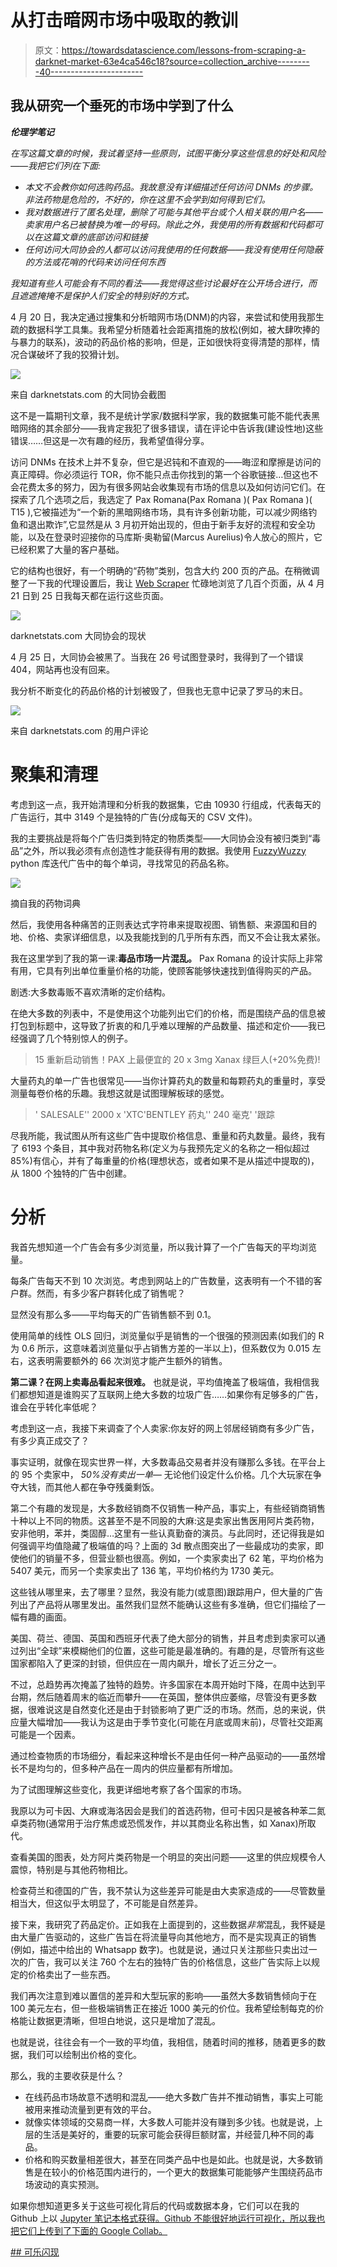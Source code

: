 # 从打击暗网市场中吸取的教训

> 原文：<https://towardsdatascience.com/lessons-from-scraping-a-darknet-market-63e4ca546c18?source=collection_archive---------40----------------------->

## 我从研究一个垂死的市场中学到了什么

***伦理学笔记***

*在写这篇文章的时候，我试着坚持一些原则，试图平衡分享这些信息的好处和风险——我把它们列在下面:*

*   *本文不会教你如何选购药品。我故意没有详细描述任何访问 DNMs 的步骤。非法药物是危险的，不好的，你在这里不会学到如何得到它们。*
*   *我对数据进行了匿名处理，删除了可能与其他平台或个人相关联的用户名——卖家用户名已被替换为唯一的号码。除此之外，我使用的所有数据和代码都可以在这篇文章的底部访问和链接*
*   *任何访问大同协会的人都可以访问我使用的任何数据——我没有使用任何隐蔽的方法或花哨的代码来访问任何东西*

*我知道有些人可能会有不同的看法——我觉得这些讨论最好在公开场合进行，而且遮遮掩掩不是保护人们安全的特别好的方式。*

4 月 20 日，我决定通过搜集和分析暗网市场(DNM)的内容，来尝试和使用我那生疏的数据科学工具集。我希望分析随着社会距离措施的放松(例如，被大肆吹捧的与暴力的联系)，波动的药品价格的影响，但是，正如很快将变得清楚的那样，情况合谋破坏了我的狡猾计划。

![](img/5c5d1e487f47f81d0a6228885fad0523.png)

来自 darknetstats.com 的大同协会截图

这不是一篇期刊文章，我不是统计学家/数据科学家，我的数据集可能不能代表黑暗网络的其余部分——我肯定我犯了很多错误，请在评论中告诉我(建设性地)这些错误……但这是一次有趣的经历，我希望值得分享。

访问 DNMs 在技术上并不复杂，但它是迟钝和不直观的——晦涩和摩擦是访问的真正障碍。你必须运行 TOR，你不能只点击你找到的第一个谷歌链接…但这也不会花费太多的努力，因为有很多网站会收集现有市场的信息以及如何访问它们。在探索了几个选项之后，我选定了 Pax Romana(Pax Romana )( Pax Romana )( T15 ),它被描述为“一个新的黑暗网络市场，具有许多创新功能，可以减少网络钓鱼和退出欺诈”,它显然是从 3 月初开始出现的，但由于新手友好的流程和安全功能，以及在登录时迎接你的马库斯·奥勒留(Marcus Aurelius)令人放心的照片，它已经积累了大量的客户基础。

它的结构也很好，有一个明确的“药物”类别，包含大约 200 页的产品。在稍微调整了一下我的代理设置后，我让 [Web Scraper](https://webscraper.io/) 忙碌地浏览了几百个页面，从 4 月 21 日到 25 日我每天都在运行这些页面。

![](img/026aa49223998c729f58cf7920a09b1a.png)

darknetstats.com 大同协会的现状

4 月 25 日，大同协会被黑了。当我在 26 号试图登录时，我得到了一个错误 404，网站再也没有回来。

我分析不断变化的药品价格的计划被毁了，但我也无意中记录了罗马的末日。

![](img/2aac61a336e618eac0efd337c258bcbc.png)

来自 darknetstats.com 的用户评论

# 聚集和清理

考虑到这一点，我开始清理和分析我的数据集，它由 10930 行组成，代表每天的广告运行，其中 3149 个是独特的广告(分成每天的 CSV 文件)。

我的主要挑战是将每个广告归类到特定的物质类型——大同协会没有被归类到“毒品”之外，所以我必须有点创造性才能获得有用的数据。我使用 [FuzzyWuzzy](https://github.com/seatgeek/fuzzywuzzy) python 库迭代广告中的每个单词，寻找常见的药品名称。

![](img/7c313a2c7016d2bea56217157b449b4a.png)

摘自我的药物词典

然后，我使用各种痛苦的正则表达式字符串来提取视图、销售额、来源国和目的地、价格、卖家详细信息，以及我能找到的几乎所有东西，而又不会让我太紧张。

我在这里学到了我的第一课:**毒品市场一片混乱。** Pax Romana 的设计实际上非常有用，它具有列出单位重量价格的功能，使顾客能够快速找到值得购买的产品。

剧透:大多数毒贩不喜欢清晰的定价结构。

在绝大多数的列表中，不是使用这个功能列出它们的价格，而是围绕产品的信息被打包到标题中，这导致了折衷的和几乎难以理解的产品数量、描述和定价——我已经强调了几个特别惊人的例子。

> 15 重新启动销售！PAX 上最便宜的 20 x 3mg Xanax 绿巨人(+20%免费)!

大量药丸的单一广告也很常见——当你计算药丸的数量和每颗药丸的重量时，享受测量每卷价格的乐趣。我想这就是试图理解板球的感觉。

> ' SALESALE'' 2000 x 'XTC'BENTLEY 药丸'' 240 毫克' '跟踪

尽我所能，我试图从所有这些广告中提取价格信息、重量和药丸数量。最终，我有了 6193 个条目，其中我对药物名称(定义为与我预先定义的名称之一相似超过 85%)有信心，并有了每重量的价格(理想状态，或者如果不是从描述中提取的)，从 1800 个独特的广告中创建。

# 分析

我首先想知道一个广告会有多少浏览量，所以我计算了一个广告每天的平均浏览量。

每条广告每天不到 10 次浏览。考虑到网站上的广告数量，这表明有一个不错的客户群。然而，有多少客户群转化成了销售呢？

显然没有那么多——平均每天的广告销售额不到 0.1。

使用简单的线性 OLS 回归，浏览量似乎是销售的一个很强的预测因素(如我们的 R 为 0.6 所示，这意味着浏览量似乎占销售方差的一半以上)，但系数仅为 0.015 左右，这表明需要额外的 66 次浏览才能产生额外的销售。

**第二课？在网上卖毒品看起来很难。** 也就是说，平均值掩盖了极端值，我相信我们都想知道是谁购买了互联网上绝大多数的垃圾广告……如果你有足够多的广告，谁会在乎转化率低呢？

考虑到这一点，我接下来调查了个人卖家:你友好的网上邻居经销商有多少广告，有多少真正成交了？

事实证明，就像在现实世界一样，大多数毒品交易者并没有赚那么多钱。在平台上的 95 个卖家中， *50%没有卖出一单—* 无论他们设定什么价格。几个大玩家在争夺大钱，而其他人都在争夺残羹剩饭。

第二个有趣的发现是，大多数经销商不仅销售一种产品，事实上，有些经销商销售十种以上不同的物质。这甚至不是不同股的大麻:这是卖家出售医用阿片类药物，安非他明，苯并，类固醇…这里有一些认真勤奋的演员。与此同时，还记得我是如何强调平均值隐藏了极端值的吗？上面的 3d 散点图突出了一些最成功的卖家，即使他们的销量不多，但营业额也很高。例如，一个卖家卖出了 62 笔，平均价格为 5407 美元，而另一个卖家卖出了 136 笔，平均价格约为 1730 美元。

这些钱从哪里来，去了哪里？显然，我没有能力(或意图)跟踪用户，但大量的广告列出了产品将从哪里发出。虽然我们显然不能确认这些有多准确，但它们描绘了一幅有趣的画面。

美国、荷兰、德国、英国和西班牙代表了绝大部分的销售，并且考虑到卖家可以通过列出“全球”来模糊他们的位置，这些可能是最准确的。有趣的是，尽管所有这些国家都陷入了更深的封锁，但供应在一周内飙升，增长了近三分之一。

不过，总趋势再次掩盖了独特的趋势。许多国家在本周开始时下降，在周中达到平台期，然后随着周末的临近而攀升——在英国，整体供应萎缩，尽管没有更多数据，很难说这是自然变化还是由于封锁影响了更广泛的市场。然而，总的来说，供应量大幅增加——我认为这是由于季节变化(可能在月底或周末前)，尽管社交距离可能是一个因素。

通过检查物质的市场细分，看起来这种增长不是由任何一种产品驱动的——虽然增长不是均匀的，但多种产品在一周内的供应量都有所增加。

为了试图理解这些变化，我更详细地考察了各个国家的市场。

我原以为可卡因、大麻或海洛因会是我们的首选药物，但可卡因只是被各种苯二氮卓类药物(通常用于治疗焦虑或恐慌发作，并以其商业名称出售，如 Xanax)所取代。

查看美国的图表，处方阿片类药物是一个明显的突出问题——这里的供应规模令人震惊，特别是与其他药物相比。

检查荷兰和德国的广告，我不禁认为这些差异可能是由大卖家造成的——尽管数量相当大，但这似乎太明显了，不可能是自然差异。

接下来，我研究了药品定价。正如我在上面提到的，这些数据*非常*混乱，我怀疑是由大量广告驱动的，这些广告旨在将流量导向其他地方，而不是实现真正的销售(例如，描述中给出的 Whatsapp 数字)。也就是说，通过只关注那些只卖出过一次的广告，我可以关注 760 个左右的独特广告的价格信息，这些广告实际上以规定的价格卖出了一些东西。

我们再次注意到难以置信的差异和大型玩家的影响——虽然大多数销售倾向于在 100 美元左右，但一些极端销售正在接近 1000 美元的价位。我希望绘制每克的价格能让数据更清晰，但坦白地说，这只是增加了混乱。

也就是说，往往会有一个一致的平均值，我相信，随着时间的推移，随着更多的数据，我们可以绘制出价格的变化。

那么，我的主要收获是什么？

*   在线药品市场故意不透明和混乱——绝大多数广告并不推动销售，事实上可能被用来推动流量到更有效的平台。
*   就像实体领域的交易商一样，大多数人可能并没有赚到多少钱。也就是说，上层的生活是美好的，重要的玩家可能会获得巨额财富，并经营几种不同的毒品。
*   价格和购买数量相差很大，甚至在同类产品中也是如此。也就是说，大多数销售是在较小的价格范围内进行的，一个更大的数据集可能能够产生围绕药品市场波动的真实预测。

如果你想知道更多关于这些可视化背后的代码或数据本身，它们可以在我的 Github 上以 [Jupyter 笔记本格式获得。Github 不能很好地运行可视化，所以我也把它们上传到了下面的 Google Collab。](https://github.com/crimsoneer/DNM_Scrape_Analysis)

[](https://colab.research.google.com/drive/1jr0dGkoFdC5zjT9jaEDS3kfwQOQhA8Pb) [## 可乐闪现](https://colab.research.google.com/drive/1jr0dGkoFdC5zjT9jaEDS3kfwQOQhA8Pb)